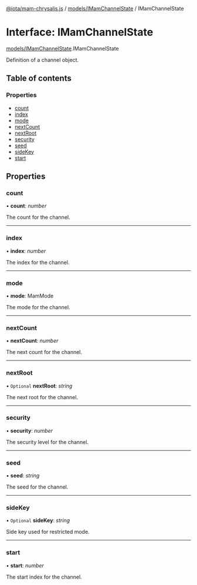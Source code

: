 [@iota/mam-chrysalis.js](../README.md) / [models/IMamChannelState](../modules/models_imamchannelstate.md) / IMamChannelState

# Interface: IMamChannelState

[models/IMamChannelState](../modules/models_imamchannelstate.md).IMamChannelState

Definition of a channel object.

## Table of contents

### Properties

- [count](models_imamchannelstate.imamchannelstate.md#count)
- [index](models_imamchannelstate.imamchannelstate.md#index)
- [mode](models_imamchannelstate.imamchannelstate.md#mode)
- [nextCount](models_imamchannelstate.imamchannelstate.md#nextcount)
- [nextRoot](models_imamchannelstate.imamchannelstate.md#nextroot)
- [security](models_imamchannelstate.imamchannelstate.md#security)
- [seed](models_imamchannelstate.imamchannelstate.md#seed)
- [sideKey](models_imamchannelstate.imamchannelstate.md#sidekey)
- [start](models_imamchannelstate.imamchannelstate.md#start)

## Properties

### count

• **count**: *number*

The count for the channel.

___

### index

• **index**: *number*

The index for the channel.

___

### mode

• **mode**: MamMode

The mode for the channel.

___

### nextCount

• **nextCount**: *number*

The next count for the channel.

___

### nextRoot

• `Optional` **nextRoot**: *string*

The next root for the channel.

___

### security

• **security**: *number*

The security level for the channel.

___

### seed

• **seed**: *string*

The seed for the channel.

___

### sideKey

• `Optional` **sideKey**: *string*

Side key used for restricted mode.

___

### start

• **start**: *number*

The start index for the channel.
